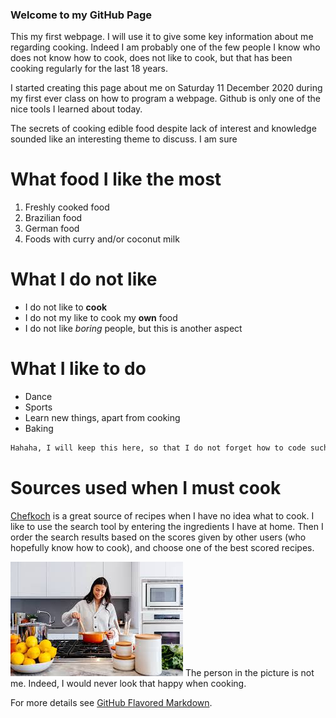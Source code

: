
### Welcome to my GitHub Page

This my  first webpage. I will use it to give some key information about me regarding cooking. Indeed I am probably one of the few people I know who does not know how to cook, does not like to cook, but that has been cooking regularly for the last 18 years.   

I started creating this page about me on Saturday 11 December 2020 during my first ever class on how to program a webpage. Github is only one of the nice tools I learned about today.

The secrets of cooking edible food despite lack of interest and knowledge sounded like an interesting theme to discuss. I am sure  

# What food I like the most
1. Freshly cooked food
2. Brazilian food
3. German food
4. Foods with curry and/or coconut milk

# What I do not like
- I do not like to **cook** 
- I do not my like to cook my **own** food
- I do not like _boring_ people, but this is another aspect

# What I like to do
- Dance
- Sports
- Learn new things, apart from cooking
- Baking

```markdown
Hahaha, I will keep this here, so that I do not forget how to code such a framed text  
```
# Sources used when I must cook
[Chefkoch](https://www.chefkoch.de/) is a great source of recipes when I have no idea what to cook. I like to use the search tool by entering the ingredients I have at home. Then I order the search results based on the scores given by other users (who hopefully know how to cook), and choose one of the best scored recipes.   

![Image](cook.jpg)
The person in the picture is not me. Indeed, I would never look that happy when cooking.


For more details see [GitHub Flavored Markdown](https://guides.github.com/features/mastering-markdown/).


